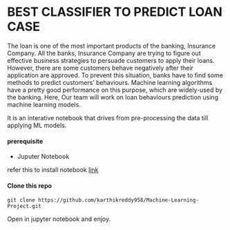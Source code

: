 # BEST CLASSIFIER TO PREDICT LOAN CASE

The loan is one of the most important products of the banking, Insurance Company. All the banks, Insurance Company are trying to figure out effective business strategies to persuade customers to apply their loans. However, there are some customers behave negatively after their application are approved. To prevent this situation, banks have to find some methods to predict customers’ behaviours. Machine learning algorithms have a pretty good performance on this purpose, which are widely-used by the banking. Here, Our team will work on loan behaviours prediction using machine learning models.

It is an interative notebook that drives from pre-processing the data till applying ML models.

#### prerequisite
- Juputer Notebook

refer this to install notebook [link](https://jupyter.org/install)

#### Clone this repo
```
git clone https://github.com/karthikreddy958/Machine-Learning-Project.git
```
Open in jupyter notebook and enjoy.




